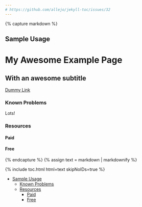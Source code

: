 ```yaml
---
# https://github.com/allejo/jekyll-toc/issues/32
---
```


{% capture markdown %}
## Sample Usage

<div>
  <h1 class="page-title">My Awesome Example Page</h1>
  <h2 class="page-subtitle">With an awesome subtitle</h2>
    <a href='/' id="dummy-link">Dummy Link</a>
</div>

### Known Problems

Lots!

### Resources

#### Paid

#### Free
{% endcapture %}
{% assign text = markdown | markdownify %}

{% include toc.html html=text skipNoIDs=true %}

<!-- /// -->

<ul>
    <li>
        <a href="#sample-usage">Sample Usage</a>
        <ul>
            <li>
                <a href="#known-problems">Known Problems</a>
            </li>
            <li>
                <a href="#resources">Resources</a>
                <ul>
                    <li>
                        <a href="#paid">Paid</a>
                    </li>
                    <li>
                        <a href="#free">Free</a>
                    </li>
                </ul>
            </li>
        </ul>
    </li>
</ul>

